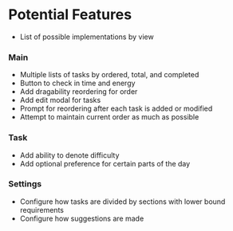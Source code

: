 # Potential Features

- List of possible implementations by view

### Main

- Multiple lists of tasks by ordered, total, and completed
- Button to check in time and energy
- Add dragability reordering for order
- Add edit modal for tasks
- Prompt for reordering after each task is added or modified
- Attempt to maintain current order as much as possible

### Task

- Add ability to denote difficulty
- Add optional preference for certain parts of the day

### Settings

- Configure how tasks are divided by sections with lower bound requirements
- Configure how suggestions are made
